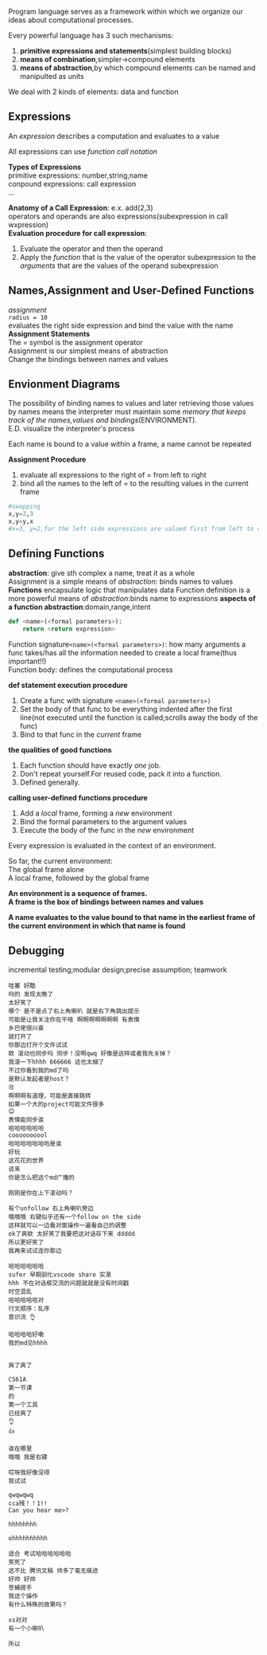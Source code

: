 Program language serves as a framework within which we organize our ideas about computational processes.   

Every powerful language has 3 such mechanisms:    
1. **primitive expressions and statements**(simplest building blocks)
2. **means of combination**,simpler->compound elements
3. **means of abstraction**,by which compound elements can be named and manipulted as units

We deal with 2 kinds of elements: data and function

## Expressions
An *expression* describes a computation and evaluates to a value   

All expressions can use *function call notation*

**Types of Expressions**   
primitive expressions: number,string,name  
conpound expressions: call expression   
...

**Anatomy of a Call Expression**:
e.x. add(2,3)  
operators and operands are also expressions(subexpression in call wxpression)  
**Evaluation procedure for call expression**:  
1. Evaluate the operator and then the operand   
2. Apply the *function* that is the value of the operator subexpression to the *arguments* that are the values of the operand subexpression   

## Names,Assignment and User-Defined Functions   
*assignment*   
`radius = 10`    
evaluates the right side expression and bind the value with the name    
**Assignment Statements**    
The = symbol is the assignment operator   
Assignment is our simplest means of abstraction   
Change the bindings between names and values


## Envionment Diagrams 
The possibility of binding names to values and later retrieving those values by names means the interpreter must maintain some *memory that keeps track of the names,values and bindings*(ENVIRONMENT).       
E.D. visualize the interpreter's process 

Each name is bound to a value
within a frame, a name cannot be repeated

**Assignment Procedure** 
1. evaluate all expressions to the right of = from left to right
2. bind all the names to the left of = to the resulting values in the current frame      
```python
#swapping
x,y=2,3
x,y=y,x
#x=3, y=2,for the left side expressions are valued first from left to right 
```

## Defining Functions

**abstraction**: give sth complex a name, treat it as a whole    
Assignment is a simple means of *abstraction*: binds names to values    
**Functions** encapsulate logic that manipulates data
Function definition is a more powerful means of *abstraction*:binds name to expressions
**aspects of a function abstraction**:domain,range,intent   


```python
def <name>(<formal parameters>):
    return <return expression>

```
Function signature`<name>(<formal parameters>)`: how many arguments a func takes/has all the information needed to create a local frame(thus important!!)   
Function body: defines the computational process 

**def statement execution procedure**
1. Create a func with signature `<name>(<formal parameters>)`
2. Set the body of that func to be everything indented after the first line(not executed until the function is called;scrolls away the body of the func)
3. Bind *<name>* to that func in the *current* frame

**the qualities of good functions**      
1. Each function should have exactly *one* job.
2. Don't repeat yourself.For reused code, pack it into a function.
3. Defined generally.

**calling user-defined functions procedure**
1. Add a *local* frame, forming a *new* environment
2. Bind the formal parameters to the argument values
3. Execute the body of the func in the *new* environment

Every expression is evaluated in the context of an environment.

So far, the current environment:     
The global frame alone      
A local frame, followed by the global frame   

**An environment is a sequence of frames.**   
**A frame is the box of bindings between names and values**

**A name evaluates to the value bound to that name in the earliest frame of the current environment in which that name is found**

## Debugging
incremental testing;modular design;precise assumption;
teamwork


``````````
哇塞 好酷
吗的 发现太晚了
太好笑了
哪个 是不是点了右上角喇叭 就是右下角跳出提示
可能是让我关注你在干啥 啊啊啊啊啊啊啊 有表情
乡巴佬很兴奋
就打开了
你那边打开个文件试试
欸 滚动也同步吗 同步！没啊qwq 好像是这样或者我先关掉？
我滚一下hhhh 666666 这也太细了
不过你看到我的md了吗
是默认发起者是host？
🉑️
啊啊啊有道理，可能是直接跳转
如果一个大的project可能文件很多
😊
表情能同步诶
哈哈哈哈哈哈
coooooooool
哈哈哈哈哈哈哈是诶
好玩
这花花的世界
说来
你是怎么把这个md广播的

刚刚是你在上下滚动吗？

有个unfollow 右上角喇叭旁边
哦哦哦 右键似乎还有一个follow on the side
这样就可以一边看对面操作一遍看自己的调整
ok了爽欸 太好笑了我要把这对话存下来 ddddd
所以更好笑了 
我再来试试连你那边

哈哈哈哈哈哈
sufer 早期驯化vscode share 实录
hhh 不在对话框交流的问题就就是没有时间戳
时空混乱
哈哈哈哈哈对
行文顺序：乱序
意识流 👌

哈哈哈哈好嘞
我的md见hhhh


爽了爽了 

CS61A
第一节课
的
第一个工具
已经爽了
👌
👍

诶在哪里
哦哦 我是右键

哎呀我好像没得
我试试

qwqwqwq
cca残！！1!!
Can you hear me>?

hhhhhhhh

ohhhhhhhhhh

适合 考试哈哈哈哈哈哈
笑死了
这不比 腾讯文稿 帅多了毫无痕迹
好帅 好帅
苍蝇搓手
我这个操作
有什么特殊的效果吗？

xs对对
有一个小喇叭

所以
